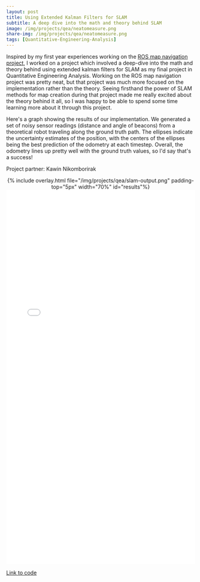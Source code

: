 ```yaml
---
layout: post
title: Using Extended Kalman Filters for SLAM
subtitle: A deep dive into the math and theory behind SLAM
image: /img/projects/qea/neatomeasure.png
share-img: /img/projects/qea/neatomeasure.png
tags: [Quantitative-Engineering-Analysis]
---
```


Inspired by my first year experiences working on the [ROS map navigation project](/ROS-map-navigation), I worked on a project which involved a deep-dive into the math and theory behind using extended kalman filters for SLAM as my final project in Quantitative Engineering Analysis. Working on the ROS map navigation project was pretty neat, but that project was much more focused on the implementation rather than the theory. Seeing firsthand the power of SLAM methods for map creation during that project made me really excited about the theory behind it all, so I was happy to be able to spend some time learning more about it through this project.

Here's a graph showing the results of our implementation. We generated a set of noisy sensor readings (distance and angle of beacons) from a theoretical robot traveling along the ground truth path. The ellipses indicate the uncertainty estimates of the position, with the centers of the ellipses being the best prediction of the odometry at each timestep. Overall, the odometry lines up pretty well with the ground truth values, so I'd say that's a success!

Project partner: Kawin Nikomborirak

<center>
  {% include overlay.html
    file="/img/projects/qea/slam-output.png"
    padding-top="5px"
    width="70%"
    id="results"%}
</center>

<center>
  <embed src= "/files/qea/QEA_Technical_Report.pdf" width= "100%" height= "1000">
</center>

[Link to code](https://github.com/concavegit/ekf-slam-lidar)

